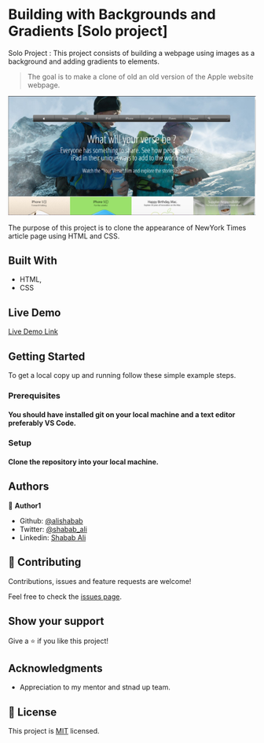 # Building with Backgrounds and Gradients [Solo project]
Solo Project : This project consists of building a webpage using images as a background and adding gradients to elements.

> The goal is to make a clone of old an old version of the Apple website webpage.

![screenshot](assets/images/screenshot.PNG)

The purpose of this project is to clone the appearance of NewYork Times article page using HTML and CSS.

## Built With

- HTML,
- CSS

## Live Demo

[Live Demo Link](https://raw.githack.com/alishabab/Backgrounds-and-Gradients/adding-backgrounds/index.html)

## Getting Started

To get a local copy up and running follow these simple example steps.

### Prerequisites

#### You should have installed git on your local machine and a text editor preferably VS Code.

### Setup

#### Clone the repository into your local machine.

## Authors

👤 **Author1**

- Github: [@alishabab](https://github.com/alishabab)
- Twitter: [@shabab_ali](https://twitter.com/shabab_ali)
- Linkedin: [Shabab Ali](https://www.linkedin.com/in/shababali/)


## 🤝 Contributing

Contributions, issues and feature requests are welcome!

Feel free to check the [issues page](issues/).

## Show your support

Give a ⭐️ if you like this project!

## Acknowledgments

- Appreciation to my mentor and stnad up team.

## 📝 License

This project is [MIT](lic.url) licensed.